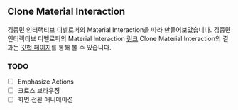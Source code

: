 ## Clone Material Interaction

김종민 인터랙티브 디벨로퍼의 Material Interaction을 따라 만들어보았습니다.
김종민 인터랙티브 디벨로퍼의 Material Interaction [링크](https://material.cmiscm.com/)
Clone Material Interaction의 결과는 [깃헙 페이지](https://aromahyang.github.io/clone-material-interaction/)를 통해 볼 수 있습니다.

### TODO

- [ ] Emphasize Actions
- [ ] 크로스 브라우징
- [ ] 화면 전환 애니메이션
